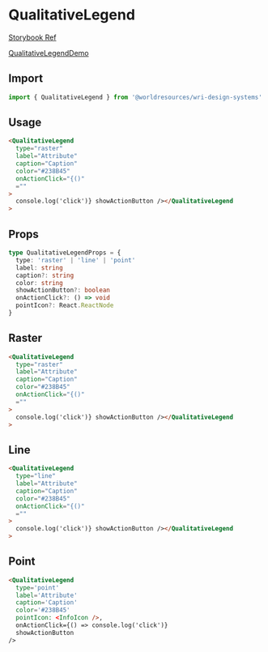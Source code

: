 # QualitativeLegend

[Storybook Ref](https://wri.github.io/wri-design-systems/?path=/docs/legend-qualitative-legend--docs)

[QualitativeLegendDemo](https://github.com/wri/wri-design-systems/blob/main/src/components/Legend/QualitativeLegend/QualitativeLegendDemo.tsx)

## Import

```js
import { QualitativeLegend } from '@worldresources/wri-design-systems'
```

## Usage

```html
<QualitativeLegend
  type="raster"
  label="Attribute"
  caption="Caption"
  color="#238B45"
  onActionClick="{()"
  =""
>
  console.log('click')} showActionButton /></QualitativeLegend
>
```

## Props

```ts
type QualitativeLegendProps = {
  type: 'raster' | 'line' | 'point'
  label: string
  caption?: string
  color: string
  showActionButton?: boolean
  onActionClick?: () => void
  pointIcon?: React.ReactNode
}
```

## Raster

```html
<QualitativeLegend
  type="raster"
  label="Attribute"
  caption="Caption"
  color="#238B45"
  onActionClick="{()"
  =""
>
  console.log('click')} showActionButton /></QualitativeLegend
>
```

## Line

```html
<QualitativeLegend
  type="line"
  label="Attribute"
  caption="Caption"
  color="#238B45"
  onActionClick="{()"
  =""
>
  console.log('click')} showActionButton /></QualitativeLegend
>
```

## Point

```html
<QualitativeLegend
  type='point'
  label='Attribute'
  caption='Caption'
  color='#238B45'
  pointIcon: <InfoIcon />,
  onActionClick={() => console.log('click')}
  showActionButton
/>
```
